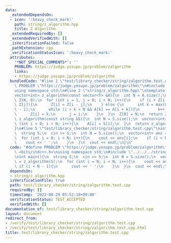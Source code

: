 ```yaml
---
data:
  _extendedDependsOn:
  - icon: ':heavy_check_mark:'
    path: string/z_algorithm.hpp
    title: Z Algorithm
  _extendedRequiredBy: []
  _extendedVerifiedWith: []
  _isVerificationFailed: false
  _pathExtension: cpp
  _verificationStatusIcon: ':heavy_check_mark:'
  attributes:
    '*NOT_SPECIAL_COMMENTS*': ''
    PROBLEM: https://judge.yosupo.jp/problem/zalgorithm
    links:
    - https://judge.yosupo.jp/problem/zalgorithm
  bundledCode: "#line 1 \"test/library_checker/string/zalgorithm.test.cpp\"\n#define\
    \ PROBLEM \"https://judge.yosupo.jp/problem/zalgorithm\"\n#include <bits/stdc++.h>\n\
    using namespace std;\n#line 2 \"string/z_algorithm.hpp\"\ntemplate <typename T>\n\
    vector<int> z_algorithm(const vector<T> &A){\n  int N = A.size();\n  vector<int>\
    \ Z(N, 0);\n  for (int i = 1, j = 0; i < N; i++){\n    if (i + Z[i - j] < j +\
    \ Z[j]){\n      Z[i] = Z[i - j];\n    } else {\n      int k = max(0, j + Z[j]\
    \ - i);\n      while (i + k < N && A[k] == A[i + k]){\n        k++;\n      }\n\
    \      Z[i] = k;\n      j = i;\n    }\n  }\n  Z[0] = N;\n  return Z;\n}\nvector<int>\
    \ z_algorithm(const string &S){\n  int N = S.size();\n  vector<int> A(N);\n  for\
    \ (int i = 0; i < N; i++){\n    A[i] = S[i];\n  }\n  return z_algorithm(A);\n\
    }\n#line 5 \"test/library_checker/string/zalgorithm.test.cpp\"\nint main(){\n\
    \  string S;\n  cin >> S;\n  int N = S.size();\n  vector<int> ans = z_algorithm(S);\n\
    \  for (int i = 0; i < N; i++){\n    cout << ans[i];\n    if (i < N - 1){\n  \
    \    cout << ' ';\n    }\n  }\n  cout << endl;\n}\n"
  code: "#define PROBLEM \"https://judge.yosupo.jp/problem/zalgorithm\"\n#include\
    \ <bits/stdc++.h>\nusing namespace std;\n#include \"../../../string/z_algorithm.hpp\"\
    \nint main(){\n  string S;\n  cin >> S;\n  int N = S.size();\n  vector<int> ans\
    \ = z_algorithm(S);\n  for (int i = 0; i < N; i++){\n    cout << ans[i];\n   \
    \ if (i < N - 1){\n      cout << ' ';\n    }\n  }\n  cout << endl;\n}"
  dependsOn:
  - string/z_algorithm.hpp
  isVerificationFile: true
  path: test/library_checker/string/zalgorithm.test.cpp
  requiredBy: []
  timestamp: '2022-08-29 05:52:18+09:00'
  verificationStatus: TEST_ACCEPTED
  verifiedWith: []
documentation_of: test/library_checker/string/zalgorithm.test.cpp
layout: document
redirect_from:
- /verify/test/library_checker/string/zalgorithm.test.cpp
- /verify/test/library_checker/string/zalgorithm.test.cpp.html
title: test/library_checker/string/zalgorithm.test.cpp
---
```

